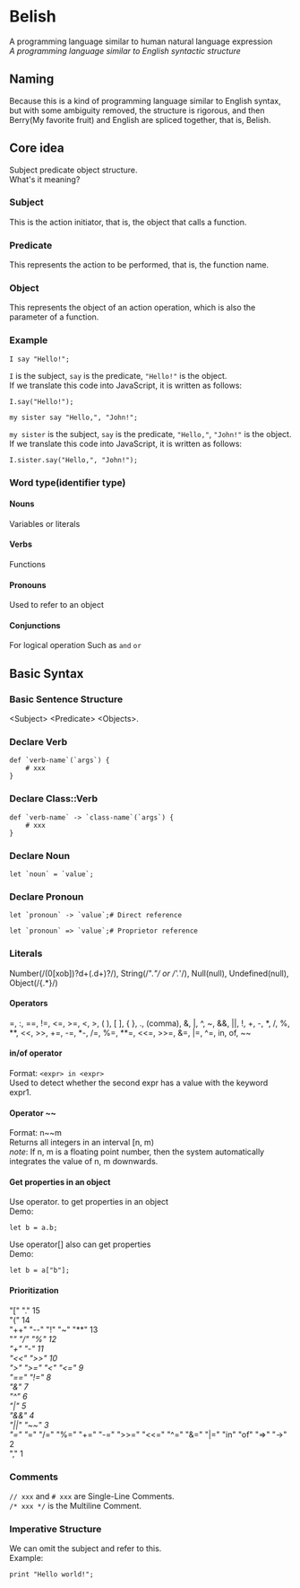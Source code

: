 # Belish
A programming language similar to human natural language expression  
_A programming language similar to English syntactic structure_

## Naming
Because this is a kind of programming language similar to English syntax, but with some ambiguity removed, the structure is rigorous, and then Berry(My favorite fruit) and English are spliced together, that is, Belish.

## Core idea
Subject predicate object structure.  
What's it meaning?  
### Subject
This is the action initiator, that is, the object that calls a function.  
### Predicate
This represents the action to be performed, that is, the function name.
### Object
This represents the object of an action operation, which is also the parameter of a function.
### Example
```
I say "Hello!";
```
`I` is the subject, `say` is the predicate, `"Hello!"` is the object.  
If we translate this code into JavaScript, it is written as follows:
```
I.say("Hello!");
```

```
my sister say "Hello,", "John!";
```
`my sister` is the subject, `say` is the predicate, `"Hello,"`, `"John!"` is the object.  
If we translate this code into JavaScript, it is written as follows:
```
I.sister.say("Hello,", "John!");
```
### Word type(identifier type)
#### Nouns
Variables or literals
#### Verbs
Functions
#### Pronouns
Used to refer to an object
#### Conjunctions
For logical operation
Such as `and` `or`

## Basic Syntax
### Basic Sentence Structure
\<Subject\> \<Predicate\> \<Objects\>.
### Declare Verb
```
def `verb-name`(`args`) {
    # xxx
}
```
### Declare Class::Verb
```
def `verb-name` -> `class-name`(`args`) {
    # xxx
}
```
### Declare Noun
```
let `noun` = `value`;
```
### Declare Pronoun
```
let `pronoun` -> `value`;# Direct reference
```
```
let `pronoun` => `value`;# Proprietor reference
```
### Literals
Number(/(0[xob])?d+(.d+)?/), String(/".*"/ or /'.*'/), Null(null), Undefined(null), Object(/{.*}/)

#### Operators
=, :, ==, !=, <=, >=, <, >, ( ), [ ], { }, ., (comma), &, |, ^, ~, &&, ||, !, +, -, *, /, %, **, <<, >>, +=, -=, *-, /=, %=, **=, <<=, >>=, &=, |=, ^=, in, of, ~~
#### in/of operator
Format: `<expr> in <expr>`  
Used to detect whether the second expr has a value with the keyword expr1.

#### Operator ~~
Format: n~~m  
Returns all integers in an interval [n, m)  
_note_: If n, m is a floating point number, then the system automatically integrates the value of n, m downwards.

#### Get properties in an object
Use operator. to get properties in an object  
Demo: 
```
let b = a.b;
```
Use operator[] also can get properties  
Demo: 
```
let b = a["b"];
```
#### Prioritization
"[" "." 15  
"(" 14  
"++" "--" "!" "~" "**" 13  
"*" "/" "%" 12  
"+" "-" 11  
"<<" ">>" 10  
">" ">=" "<" "<=" 9  
"==" "!=" 8  
"&" 7  
"^" 6  
"|" 5  
"&&" 4  
"||" "~~" 3  
"=" "*=" "/=" "%=" "+=" "-=" ">>=" "<<=" "^=" "&=" "|=" "in" "of" "=>" "->" 2  
"," 1  

### Comments
`// xxx` and `# xxx` are Single-Line Comments.  
`/* xxx */` is the Multiline Comment.
                   
### Imperative Structure
We can omit the subject and refer to this.  
Example:
```
print "Hello world!";
```
